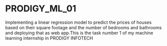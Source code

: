 # PRODIGY_ML_01
Implementing a linear regression model to predict the prices of houses based on their square footage and the number of bedrooms and bathrooms and deploying that as web app.This is the task number 1 of my machine learning internship  in  PRODIGY INFOTECH
